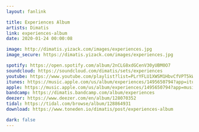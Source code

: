 ```yaml
---
layout: fanlink

title: Experiences Album
artists: Dimatis
link: experiences-album
date: 2020-01-24 00:00:08

image: http://dimatis.yizack.com/images/experiences.jpg
image_secure: https://dimatis.yizack.com/images/experiences.jpg

spotify: https://open.spotify.com/album/2nCLG8xdGCenV30yUBM0O7
soundcloud: https://soundcloud.com/dimatis/sets/experiences
youtube: https://www.youtube.com/playlist?list=PLrYFLU1XWSM1HbvCfVPT5kW2nbr5-xCnf
itunes: https://music.apple.com/us/album/experiences/1495650794?app=itunes
apple: https://music.apple.com/us/album/experiences/1495650794?app=music
bandcamp: https://dimatis.bandcamp.com/album/experiences
deezer: https://www.deezer.com/en/album/128070352
tidal: https://tidal.com/browse/album/128864931
download: https://www.toneden.io/dimatis/post/experiences-album

dark: false
---
```


